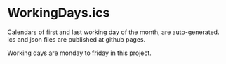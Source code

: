 # WorkingDays.ics

Calendars of first and last working day of the month,
are auto-generated.
ics and json files are published at github pages.

Working days are monday to friday in this project.
